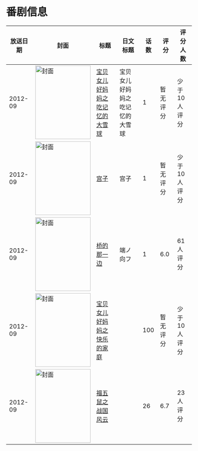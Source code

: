 # 番剧信息

|放送日期|封面|标题|日文标题|话数|评分|评分人数|
|---|---|---|---|---|---|---|
|2012-09|<img src="//lain.bgm.tv/pic/cover/c/be/92/47697_tGMUP.jpg" alt="封面" style="width:150px;height:200px;object-fit:cover;">|[宝贝女儿好妈妈之吃记忆的大雪球](https://bangumi.tv/subject/47697)|宝贝女儿好妈妈之吃记忆的大雪球|1|暂无评分|少于10人评分|
|2012-09|<img src="//lain.bgm.tv/pic/cover/c/95/b9/183962_zpiqY.jpg" alt="封面" style="width:150px;height:200px;object-fit:cover;">|[宫子](https://bangumi.tv/subject/183962)|宫子|1|暂无评分|少于10人评分|
|2012-09|<img src="//lain.bgm.tv/pic/cover/c/e6/fe/109606_xUEZ0.jpg" alt="封面" style="width:150px;height:200px;object-fit:cover;">|[桥的那一边](https://bangumi.tv/subject/109606)|端ノ向フ|1|6.0|61人评分|
|2012-09|<img src="//lain.bgm.tv/pic/cover/c/52/b6/90602_TN9Ny.jpg" alt="封面" style="width:150px;height:200px;object-fit:cover;">|[宝贝女儿好妈妈之快乐的家庭](https://bangumi.tv/subject/90602)||100|暂无评分|少于10人评分|
|2012-09|<img src="//lain.bgm.tv/pic/cover/c/9d/07/151504_JKTzs.jpg" alt="封面" style="width:150px;height:200px;object-fit:cover;">|[福五鼠之战国风云](https://bangumi.tv/subject/151504)||26|6.7|23人评分|
